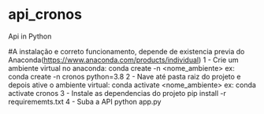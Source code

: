 # api_cronos
Api in Python

#A instalação e correto funcionamento, depende de existencia previa do Anaconda(https://www.anaconda.com/products/individual)
1 - Crie um ambiente virtual no anaconda: conda create -n <nome_ambiente> <pacotes>
  ex: conda create -n cronos python=3.8
2 - Nave até pasta raiz do projeto e depois ative o ambiente virtual: conda activate <nome_ambiente>
  ex: conda activate cronos
3 - Instale as dependencias do projeto
  pip install -r requirememts.txt
4 - Suba a API
  python app.py
